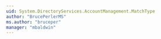```yaml
---
uid: System.DirectoryServices.AccountManagement.MatchType
author: "BrucePerlerMS"
ms.author: "bruceper"
manager: "mbaldwin"
---
```

